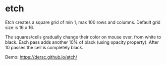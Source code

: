 # etch
Etch creates a square grid of min 1, max 100 rows and columns. Default grid size is 16 x 16.

The squares/cells gradually change their color on mouse over, from white to black.
Each pass adds another 10% of black (using opacity property).
After 10 passes the cell is completely black.

Demo:
https://dersc.github.io/etch/
